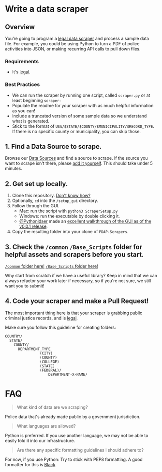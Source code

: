 # Write a data scraper

## Overview

You’re going to program a [legal data scraper](https://docs.pdap.io/meta/legal/legal-data-scraping) and process a sample data file. For example, you could be using Python to turn a PDF of police activities into JSON, or making recurring API calls to pull down files.

### Requirements

- It's [legal](https://docs.pdap.io/meta/legal/legal-data-scraping).

### Best Practices
- We can run the scraper by running one script, called `scraper.py` or at least beginning `scraper-`
- Populate the readme for your scraper with as much helpful information as you can!
- Include a truncated version of some sample data so we understand what is generated.
- Stick to the format of `USA/$STATE/$COUNTY/$MUNICIPALITY/$RECORD_TYPE`. If there is no specific county or municipality, you can skip those.

## 1. Find a Data Source to scrape.

Browse our [Data Sources](https://docs.pdap.io/activities/data-sources/explore-data-sources) and find a source to scrape. If the source you want to scrape isn't there, please [add it yourself](https://docs.pdap.io/activities/data-sources/contribute-data-sources). This should take under 5 minutes. 


## 2. Get set up locally.

1. Clone this repository. [Don't know how?](https://docs.github.com/en/github/creating-cloning-and-archiving-repositories/cloning-a-repository-from-github/cloning-a-repository)
2. Optionally, `cd` into the `/setup_gui` directory.
3. Follow through the GUI.
   - Mac: run the script with `python3 ScraperSetup.py`
   - Windows: run the executable by double clicking it.
   - [@Pythonidaer](https://github.com/Pythonidaer/pythonidaer) made an [excellent walkthrough of the GUI as of the v0.0.1 release](https://www.youtube.com/watch?v=oJxXkSytreE).
4. Copy the resulting folder into your clone of `PDAP-Scrapers`.

## 3. Check the `/common` `/Base_Scripts` folder for helpful assets and scrapers before you start.
[`/common` folder here!](https://github.com/Police-Data-Accessibility-Project/PDAP-Scrapers/tree/main/common/)
[`/Base_Scripts` folder here!](https://github.com/Police-Data-Accessibility-Project/PDAP-Scrapers/tree/main/Base_Scripts/Scrapers)

Why start from scratch if we have a useful library? Keep in mind that we can always refactor your work later if necessary, so if you're not sure, we still want you to submit!

## 4. Code your scraper and make a Pull Request!
The most important thing here is that your scraper is grabbing public criminal justice records, and is [legal](https://docs.pdap.io/meta/legal/legal-data-scraping).

Make sure you follow this guideline for creating folders:

```
COUNTRY/
  STATE/
    COUNTY/
      DEPARTMENT_TYPE
                (CITY)
                (COUNTY)
                (COLLEGE)
                (STATE)
                (FEDERAL)/
                    DEPARTMENT-X-NAME/
```


# FAQ

> What kind of data are we scraping?

Police data that's already made public by a government jurisdiction.

> What languages are allowed?

Python is preferred. If you use another language, we may not be able to easily fold it into our infrastructure.

> Are there any specific formatting guidelines I should adhere to?

For now, if you use Python: Try to stick with PEP8 formatting. A good formatter for this is [Black](https://github.com/psf/black).
